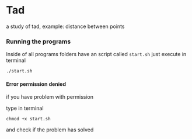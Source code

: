 # Tad
a study of tad, example: distance between points



### Running the programs 
Inside of all programs folders have an script called 
`start.sh`
just execute in terminal

```./start.sh```

#### Error permission denied 
if you have problem with permission 

type in terminal 

```chmod +x start.sh```

and check if the problem has solved